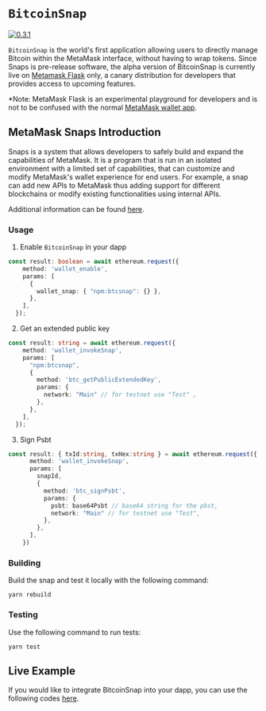 # `BitcoinSnap`

[![0.3.1](https://badge.fury.io/js/btcsnap.png)](https://badge.fury.io/js/btcsnap)

`BitcoinSnap` is the world's first application allowing users to directly manage Bitcoin within the MetaMask interface, without having to wrap tokens. Since Snaps is pre-release software, the alpha version of BitcoinSnap is currently live on [Metamask Flask](https://metamask.io/flask/) only, a canary distribution for developers that provides access to upcoming features.

*Note: MetaMask Flask is an experimental playground for developers and is not to be confused with the normal [MetaMask wallet app](https://metamask.io/).

## MetaMask Snaps Introduction
Snaps is a system that allows developers to safely build and expand the capabilities of MetaMask. It is a program that is run in an isolated environment with a limited set of capabilities, that can customize and modify MetaMask's wallet experience for end users. For example, a snap can add new APIs to MetaMask thus adding support for different blockchains or modify existing functionalities using internal APIs.

Additional information can be found [here](https://docs.metamask.io/guide/snaps.html).

### Usage

1. Enable `BitcoinSnap` in your dapp

```ts
const result: boolean = await ethereum.request({
    method: 'wallet_enable',
    params: [
      {
        wallet_snap: { "npm:btcsnap": {} },
      },
    ],
  });
```

2. Get an extended public key

```ts
const result: string = await ethereum.request({
    method: 'wallet_invokeSnap',
    params: [
      "npm:btcsnap",
      {
        method: 'btc_getPublicExtendedKey',
        params: {
          network: "Main" // for testnet use "Test" ,
        },
      },
    ],
  });
```

3. Sign Psbt

```ts
const result: { txId:string, txHex:string } = await ethereum.request({
      method: 'wallet_invokeSnap',
      params: [
        snapId,
        {
          method: 'btc_signPsbt',
          params: {
            psbt: base64Psbt // base64 string for the pbst,
            network: "Main" // for testnet use "Test",
          },
        },
      ],
    })
```


### Building

Build the snap and test it locally with the following command:

```shell
yarn rebuild
```

### Testing

Use the following command to run tests:

```shell
yarn test
```

## Live Example

If you would like to integrate BitcoinSnap into your dapp, you can use the following codes [here](https://github.com/KeystoneHQ/btcsnap/tree/master/packages/example).

